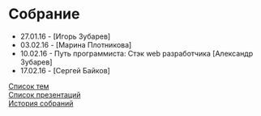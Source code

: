 # Собрание
<ul>
	<li>27.01.16 - [Игорь Зубарев]</li>
	<li>03.02.16 - [Марина Плотникова]</li>
	<li>10.02.16 - Путь программиста: Стэк web разработчика [Александр Зубарев]</li>
	<li>17.02.16 - [Сергей Байков]</li>
</ul>
<a href="topics.md">Список тем</a><br>
<a href="presentation.md">Список презентаций</a><br>
<a href="history.md">История собраний</a>
